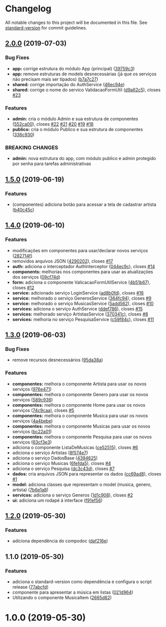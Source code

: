# Changelog

All notable changes to this project will be documented in this file. See [standard-version](https://github.com/conventional-changelog/standard-version) for commit guidelines.

## [2.0.0](https://github.com/jacksongomesbr/webdevbook-musicmatch/compare/v1.5.0...v2.0.0) (2019-07-03)


### Bug Fixes

* **app:** corrige estrutura do módulo App (principal) ([39759c3](https://github.com/jacksongomesbr/webdevbook-musicmatch/commit/39759c3))
* **app:** remove estruturas de models desnecessárias (já que os serviços não precisam mais ser tipados) ([b7a7c27](https://github.com/jacksongomesbr/webdevbook-musicmatch/commit/b7a7c27))
* **shared:** corrige importação do AuthService ([46ec94e](https://github.com/jacksongomesbr/webdevbook-musicmatch/commit/46ec94e))
* **shared:** corrige o nome do servico ValidacaoFormUtil ([d9a62c5](https://github.com/jacksongomesbr/webdevbook-musicmatch/commit/d9a62c5)), closes [#23](https://github.com/jacksongomesbr/webdevbook-musicmatch/issues/23)


### Features

* **admin:** cria o módulo Admin e sua estrutura de componentes ([552ca00](https://github.com/jacksongomesbr/webdevbook-musicmatch/commit/552ca00)), closes [#22](https://github.com/jacksongomesbr/webdevbook-musicmatch/issues/22) [#21](https://github.com/jacksongomesbr/webdevbook-musicmatch/issues/21) [#20](https://github.com/jacksongomesbr/webdevbook-musicmatch/issues/20) [#19](https://github.com/jacksongomesbr/webdevbook-musicmatch/issues/19) [#18](https://github.com/jacksongomesbr/webdevbook-musicmatch/issues/18)
* **publico:** cria o módulo Publico e sua estrutura de componentes ([336c930](https://github.com/jacksongomesbr/webdevbook-musicmatch/commit/336c930))


### BREAKING CHANGES

* **admin:** nova estrutura do app, com módulo publico e admin protegido por senha para tarefas administrativas



## [1.5.0](https://github.com/jacksongomesbr/webdevbook-musicmatch/compare/v1.4.0...v1.5.0) (2019-06-19)


### Features

* (componentes) adiciona botão para acessar a tela de cadastrar artista ([b40c45c](https://github.com/jacksongomesbr/webdevbook-musicmatch/commit/b40c45c))



## [1.4.0](https://github.com/jacksongomesbr/webdevbook-musicmatch/compare/v1.3.0...v1.4.0) (2019-06-10)


### Features

* modificações em componentes para usar/declarar novos serviços ([282714f](https://github.com/jacksongomesbr/webdevbook-musicmatch/commit/282714f))
* removidos arquivos JSON ([4290202](https://github.com/jacksongomesbr/webdevbook-musicmatch/commit/4290202)), closes [#17](https://github.com/jacksongomesbr/webdevbook-musicmatch/issues/17)
* **auth:** adiciona o interceptador AuthInterceptor ([044ec9c](https://github.com/jacksongomesbr/webdevbook-musicmatch/commit/044ec9c)), closes [#14](https://github.com/jacksongomesbr/webdevbook-musicmatch/issues/14)
* **components:** melhorias nos componentes para usar as atualizações dos serviços ([09cf74d](https://github.com/jacksongomesbr/webdevbook-musicmatch/commit/09cf74d))
* **form:** adiciona o componente ValicacaoFormUtilService ([4b51b67](https://github.com/jacksongomesbr/webdevbook-musicmatch/commit/4b51b67)), closes [#12](https://github.com/jacksongomesbr/webdevbook-musicmatch/issues/12)
* **service:** adicionado serviço LoginService ([ad8b0fd](https://github.com/jacksongomesbr/webdevbook-musicmatch/commit/ad8b0fd)), closes [#16](https://github.com/jacksongomesbr/webdevbook-musicmatch/issues/16)
* **service:** melhorado o serviço GenerosService ([364fc94](https://github.com/jacksongomesbr/webdevbook-musicmatch/commit/364fc94)), closes [#9](https://github.com/jacksongomesbr/webdevbook-musicmatch/issues/9)
* **service:** melhorado o serviço MusicasService ([5add562](https://github.com/jacksongomesbr/webdevbook-musicmatch/commit/5add562)), closes [#10](https://github.com/jacksongomesbr/webdevbook-musicmatch/issues/10)
* **services:** adiciona o serviço AuthService ([ddef786](https://github.com/jacksongomesbr/webdevbook-musicmatch/commit/ddef786)), closes [#15](https://github.com/jacksongomesbr/webdevbook-musicmatch/issues/15)
* **services:** melhorado serviço ArtistasService ([370341c](https://github.com/jacksongomesbr/webdevbook-musicmatch/commit/370341c)), closes [#8](https://github.com/jacksongomesbr/webdevbook-musicmatch/issues/8)
* **services:** melhoria no serviço PesquisaService ([c59f84c](https://github.com/jacksongomesbr/webdevbook-musicmatch/commit/c59f84c)), closes [#11](https://github.com/jacksongomesbr/webdevbook-musicmatch/issues/11)



## [1.3.0](https://github.com/jacksongomesbr/webdevbook-musicmatch/compare/v1.2.0...v1.3.0) (2019-06-03)


### Bug Fixes

* remove recursos desnecessários ([95da38a](https://github.com/jacksongomesbr/webdevbook-musicmatch/commit/95da38a))


### Features

* **componentes:** melhora o componente Artista para usar os novos serviços ([976e471](https://github.com/jacksongomesbr/webdevbook-musicmatch/commit/976e471))
* **componentes:** melhora o componente Genero para usar os novos serviços ([589c936](https://github.com/jacksongomesbr/webdevbook-musicmatch/commit/589c936))
* **componentes:** melhora o componente Home para usar os novos serviços ([74c9caa](https://github.com/jacksongomesbr/webdevbook-musicmatch/commit/74c9caa)), closes [#5](https://github.com/jacksongomesbr/webdevbook-musicmatch/issues/5)
* **componentes:** melhora o componente Musica para usar os novos serviços ([4a4bebe](https://github.com/jacksongomesbr/webdevbook-musicmatch/commit/4a4bebe))
* **componentes:** melhora o componente Musicas para usar os novos serviços ([bc22a01](https://github.com/jacksongomesbr/webdevbook-musicmatch/commit/bc22a01))
* **componentes:** melhora o componente Pesquisa para usar os novos serviços ([63cf3e3](https://github.com/jacksongomesbr/webdevbook-musicmatch/commit/63cf3e3))
* adiciona o componente ListaDeMusicas ([ce52515](https://github.com/jacksongomesbr/webdevbook-musicmatch/commit/ce52515)), closes [#6](https://github.com/jacksongomesbr/webdevbook-musicmatch/issues/6)
* adiciona o serviço Artistas ([8f574e7](https://github.com/jacksongomesbr/webdevbook-musicmatch/commit/8f574e7))
* adiciona o serviço DadosBase ([4394625](https://github.com/jacksongomesbr/webdevbook-musicmatch/commit/4394625))
* adiciona o serviço Musicas ([6fefda5](https://github.com/jacksongomesbr/webdevbook-musicmatch/commit/6fefda5)), closes [#4](https://github.com/jacksongomesbr/webdevbook-musicmatch/issues/4)
* adiciona o serviço Pesquisa ([dc3c43d](https://github.com/jacksongomesbr/webdevbook-musicmatch/commit/dc3c43d)), closes [#7](https://github.com/jacksongomesbr/webdevbook-musicmatch/issues/7)
* **dados:** cria arquivos JSON para representar os dados ([cc69ad8](https://github.com/jacksongomesbr/webdevbook-musicmatch/commit/cc69ad8)), closes [#1](https://github.com/jacksongomesbr/webdevbook-musicmatch/issues/1)
* **model:** adiciona classes que representam o model (musica, genero, artista) ([7b6e1a8](https://github.com/jacksongomesbr/webdevbook-musicmatch/commit/7b6e1a8))
* **servicos:** adiciona o serviço Generos ([1d1c908](https://github.com/jacksongomesbr/webdevbook-musicmatch/commit/1d1c908)), closes [#2](https://github.com/jacksongomesbr/webdevbook-musicmatch/issues/2)
* **ui:** adiciona um rodapé à interface ([f91ef56](https://github.com/jacksongomesbr/webdevbook-musicmatch/commit/f91ef56))



## [1.2.0](https://github.com/jacksongomesbr/webdevbook-musicmatch/compare/v1.1.0...v1.2.0) (2019-05-30)


### Features

* adiciona dependência do compodoc ([daf216e](https://github.com/jacksongomesbr/webdevbook-musicmatch/commit/daf216e))



## 1.1.0 (2019-05-30)


### Features

* adiciona o standard-version como dependência e configura o script release ([77abcfd](https://github.com/jacksongomesbr/webdevbook-musicmatch/commit/77abcfd))
* componente para apresentar a música em listas ([021d964](https://github.com/jacksongomesbr/webdevbook-musicmatch/commit/021d964))
* Utilizando o componente MusicaItem ([2665d82](https://github.com/jacksongomesbr/webdevbook-musicmatch/commit/2665d82))



# 1.0.0 (2019-05-30)
